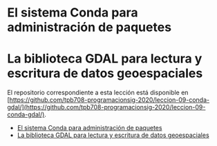 # El sistema Conda para administración de paquetes
# La biblioteca GDAL para lectura y escritura de datos geoespaciales

El repositorio correspondiente a esta lección está disponible en [https://github.com/tpb708-programacionsig-2020/leccion-09-conda-gdal/](https://github.com/tpb708-programacionsig-2020/leccion-09-conda-gdal/).

- [El sistema Conda para administración de paquetes](https://tpb708-programacionsig-2020.github.io/leccion-09-conda-gdal/conda)
- [La biblioteca GDAL para lectura y escritura de datos geoespaciales](https://tpb708-programacionsig-2020.github.io/leccion-09-conda-gdal/gdal)
